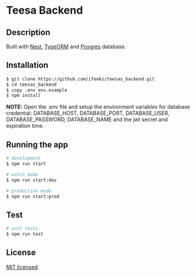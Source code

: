 # Teesa Backend

## Description

Built with [Nest](https://github.com/nestjs/nest), [TypeORM](https://typeorm.io/) and [Posgres](https://www.postgresql.org/docs/current/) database.

## Installation

```bash
$ git clone https://github.com/ifeekz/teesas_backend.git
$ cd teesas_backend
$ copy .env env.example
$ npm install
```

**NOTE:** Open the .env file and setup the environment variables for database credential: DATABASE_HOST, DATABASE_PORT, DATABASE_USER, DATABASE_PASSWORD, DATABASE_NAME and the jwt secret and expiration time.

## Running the app

```bash
# development
$ npm run start

# watch mode
$ npm run start:dev

# production mode
$ npm run start:prod
```

## Test

```bash
# unit tests
$ npm run test
```

## License

[MIT licensed](LICENSE).
